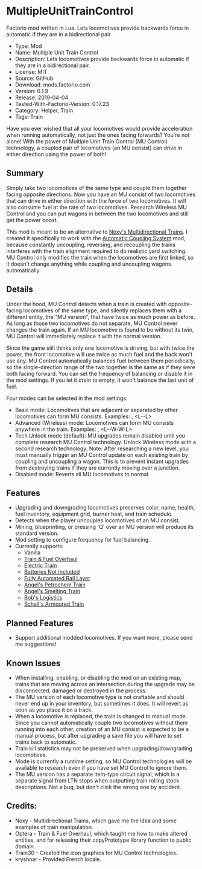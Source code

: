 # MultipleUnitTrainControl
Factorio mod written in Lua.  Lets locomotives provide backwards force in automatic if they are in a bidirectional pair.


- Type: Mod
- Name: Multiple Unit Train Control
- Description: Lets locomotives provide backwards force in automatic if they are in a bidirectional pair.
- License: MIT
- Source: GitHub
- Download: mods.factorio.com
- Version: 0.1.9
- Release: 2019-04-04
- Tested-With-Factorio-Version: 0.17.23
- Category: Helper, Train
- Tags: Train

Have you ever wished that all your locomotives would provide acceleration when running automatically, not just the ones facing forwards?  You're not alone!  With the power of Multiple Unit Train Control (MU Control) technology, a coupled pair of locomotives (an MU consist) can drive in either direction using the power of both!

## Summary
Simply take two locomotives of the same type and couple them together facing opposite directions.  Now you have an MU consist of two locomotives that can drive in either direction with the force of two locomotives.  It will also consume fuel at the rate of two locomotives.  Research Wireless MU Control and you can put wagons in between the two locomotives and still get the power boost.

This mod is meant to be an alternative to [Noxy's Multidirectional Trains](url=https://mods.factorio.com/mod/Noxys_Multidirectional_Trains).  I created it specifically to work with the [Automatic Coupling System](https://mods.factorio.com/mod/Automatic_Coupling_System) mod, because constantly uncoupling, reversing, and recoupling the trains interferes with the train alignment required to do realistic yard switching.  MU Control only modifies the train when the locomotives are first linked, so it doesn't change anything while coupling and uncoupling wagons automatically.

## Details
Under the hood, MU Control detects when a train is created with opposite-facing locomotives of the same type, and silently replaces them with a different entity, the "MU version", that have twice as much power as before.  As long as those two locomotives do not separate, MU Control never changes the train again.  If an MU locomotive is found to be without its twin, MU Control will immediately replace it with the normal version.

Since the game still thinks only one locomotive is driving, but with twice the power, the front locomotive will use twice as much fuel and the back won't use any.  MU Control automatically balances fuel between them periodically, so the single-direction range of the two together is the same as if they were both facing forward.  You can set the frequency of balancing or disable it in the mod settings.  If you let it drain to empty, it won't balance the last unit of fuel.

Four modes can be selected in the mod settings:
- Basic mode: Locomotives that are adjacent or separated by other locomotives can form MU consists.  Examples:  <L-L>, <L-<L-L>-L>
- Advanced (Wireless) mode: Locomotives can form MU consists anywhere in the train.  Examples:  <L-W-W-W-W-L>, <L-<L-W-W-L>-W-W-L>
- Tech Unlock mode (default): MU upgrades remain disabled until you complete research MU Control technology.  Unlock Wireless mode with a second research technology.  Note: After researching a new level, you must manually trigger an MU Control update on each existing train by coupling and uncoupling a wagon. This is to prevent instant upgrades from destroying trains if they are currently moving over a junction.
- Disabled mode: Reverts all MU locomotives to normal.

## Features
- Upgrading and downgrading locomotives preserves color, name, health, fuel inventory, equipment grid, burner heat, and train schedule.
- Detects when the player uncouples locomotives of an MU consist.
- Mining, blueprinting, or pressing 'Q' over an MU version will produce its standard version.
- Mod setting to configure frequency for fuel balancing.
- Currently supports: 
  - Vanilla
  - [Train & Fuel Overhaul](https://mods.factorio.com/mods/Optera/TrainOverhaul)
  - [Electric Train](https://mods.factorio.com/mod/ElectricTrain)
  - [Batteries Not Included](https://mods.factorio.com/mod/BatteriesNotIncluded)
  - [Fully Automated Rail Layer](https://mods.factorio.com/mod/FARL)
  - [Angel's Petrochem Train](https://mods.factorio.com/mod/angelsaddons-petrotrain)
  - [Angel's Smelting Train](https://mods.factorio.com/mod/angelsaddons-smeltingtrain)
  - [Bob's Logistics](https://mods.factorio.com/mod/boblogistics)
  - [Schall's Armoured Train](https://mods.factorio.com/mod/SchallArmouredTrain)

## Planned Features
- Support additional modded locomotives.  If you want more, please send me suggestions!

## Known Issues
- When installing, enabling, or disabling the mod on an existing map, trains that are moving across an intersection during the upgrade may be disconnected, damaged or destroyed in the process.
- The MU version of each locomotive type is not craftable and should never end up in your inventory, but sometimes it does. It will revert as soon as you place it on a track.
- When a locomotive is replaced, the train is changed to manual mode.  Since you cannot automatically couple two locomotives without them running into each other, creation of an MU consist is expected to be a manual process, but after upgrading a save file you will have to set trains back to automatic.
- Train kill statistics may not be preserved when upgrading/downgrading locomotives.
- Mode is currently a runtime setting, so MU Control technologies will be available to research even if you have set MU Control to ignore them.
- The MU version has a separate item-type circuit signal, which is a separate signal from LTN stops when outputting train rolling stock descriptions. Not a bug, but don't click the wrong one by accident.

## Credits:
- Noxy - Multidirectional Trains, which gave me the idea and some examples of train manipulation.
- Optera - Train & Fuel Overhaul, which taught me how to make altered entities, and for releasing their copyPrototype library function to public domain.
- Train30 - Created the icon graphics for MU Control technologies.
- kryshnar - Provided French locale.